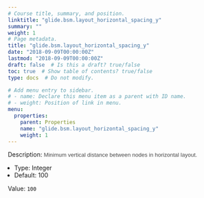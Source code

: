 ```yaml
---
# Course title, summary, and position.
linktitle: "glide.bsm.layout_horizontal_spacing_y"
summary: ""
weight: 1
# Page metadata.
title: "glide.bsm.layout_horizontal_spacing_y"
date: "2018-09-09T00:00:00Z"
lastmod: "2018-09-09T00:00:00Z"
draft: false  # Is this a draft? true/false
toc: true  # Show table of contents? true/false
type: docs  # Do not modify.

# Add menu entry to sidebar.
# - name: Declare this menu item as a parent with ID name.
# - weight: Position of link in menu.
menu:
  properties:
    parent: Properties
    name: "glide.bsm.layout_horizontal_spacing_y"
    weight: 1
---
```


Description: <span style = 'font-family: Arial; font-size: 13px; color: #4a4a4a;'>Minimum vertical distance between nodes in horizontal layout.<ul style='margin: 0px; padding-left:15px;'><li>Type: Integer</li><li>Default: 100</li></ul></span>


Value: `100`